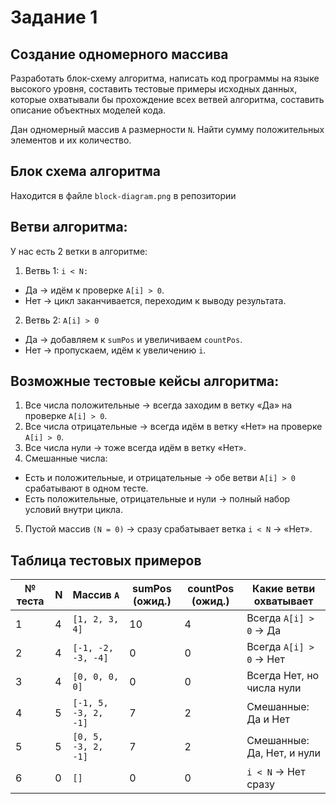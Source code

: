 # Задание 1
## Создание одномерного массива

Разработать блок-схему алгоритма, написать код программы на языке высокого уровня, составить тестовые примеры исходных данных, которые охватывали бы прохождение всех ветвей алгоритма, составить описание объектных моделей кода. 

Дан одномерный массив `А` размерности `N`. Найти сумму положительных элементов и их количество.

## Блок схема алгоритма
Находится в файле `block-diagram.png` в репозитории

## Ветви алгоритма:
У нас есть 2 ветки в алгоритме:
1. Ветвь 1: `i < N:`
* Да → идём к проверке `A[i] > 0`.
* Нет → цикл заканчивается, переходим к выводу результата.


2. Ветвь 2: `A[i] > 0`
* Да → добавляем к `sumPos` и увеличиваем `countPos`.
* Нет → пропускаем, идём к увеличению `i`.

## Возможные тестовые кейсы алгоритма:
1. Все числа положительные → всегда заходим в ветку «Да» на проверке `A[i] > 0`.
2. Все числа отрицательные → всегда идём в ветку «Нет» на проверке `A[i] > 0`.
3. Все числа нули → тоже всегда идём в ветку «Нет».
4. Смешанные числа:
* Есть и положительные, и отрицательные → обе ветви `A[i] > 0` срабатывают в одном тесте.
* Есть положительные, отрицательные и нули → полный набор условий внутри цикла.
5. Пустой массив `(N = 0)` → сразу срабатывает ветка `i < N` → «Нет».

## Таблица тестовых примеров

| № теста | N | Массив `A`           | sumPos (ожид.) | countPos (ожид.) | Какие ветви охватывает     |
| ------- | - | -------------------- | -------------- | ---------------- | -------------------------- |
| 1       | 4 | `[1, 2, 3, 4]`       | 10             | 4                | Всегда `A[i] > 0` → Да     |
| 2       | 4 | `[-1, -2, -3, -4]`   | 0              | 0                | Всегда `A[i] > 0` → Нет    |
| 3       | 4 | `[0, 0, 0, 0]`       | 0              | 0                | Всегда Нет, но числа нули  |
| 4       | 5 | `[-1, 5, -3, 2, -1]` | 7              | 2                | Смешанные: Да и Нет        |
| 5       | 5 | `[0, 5, -3, 2, -1]`  | 7              | 2                | Смешанные: Да, Нет, и нули |
| 6       | 0 | `[]`                 | 0              | 0                | `i < N` → Нет сразу        |
